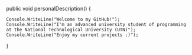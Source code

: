 public void personalDescription() {

    Console.WriteLine("Welcome to my GitHub!");
    Console.WriteLine("I'm an advanced university student of programming at the National Technological University (UTN)");
    Console.WriteLine("Enjoy my current projects :)");
}
